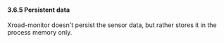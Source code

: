 #### 3.6.5 Persistent data

Xroad-monitor doesn't persist the sensor data, but rather stores it in the process memory only.